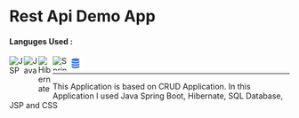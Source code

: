 # Rest Api Demo App

#### Languges Used : 

<img align="left" alt="JSP" width="26px" src="https://user-images.githubusercontent.com/67656639/120150784-1b183e80-c209-11eb-891c-a737333fc952.png" />
<img align="left" alt="Java" width="26px" src="https://user-images.githubusercontent.com/67656639/120059256-ea4fd200-c06d-11eb-85d7-0595295f3848.png"/>
<img align="left" alt="Hibernate" width="26px" src="https://user-images.githubusercontent.com/67656639/120059342-a4dfd480-c06e-11eb-88ea-e1756a78e42c.png"/>
<img align="left" alt="Spring" width="28px" height="26px" src="https://user-images.githubusercontent.com/67656639/120059435-2d5e7500-c06f-11eb-9302-bce6d5ef81f4.png"/>
<img align="left" alt="SQL" width="26px" src="https://raw.githubusercontent.com/github/explore/80688e429a7d4ef2fca1e82350fe8e3517d3494d/topics/sql/sql.png" />

<br><hr>

This Application is based on CRUD Application. In this Application I used Java Spring Boot, Hibernate, SQL Database, JSP and CSS
